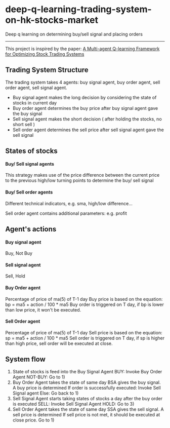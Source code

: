 # deep-q-learning-trading-system-on-hk-stocks-market
Deep q learning on determining buy/sell signal and placing orders



----------
This project is inspired by the paper: 
[A Multi-agent Q-learning Framework for Optimizing Stock Trading Systems](https://link.springer.com/chapter/10.1007/3-540-46146-9_16) 


Trading System Structure
------------------------
The trading system takes 4 agents: buy signal agent, buy order agent, sell order agent, sell signal agent.

  * Buy signal agent makes the long decision by considering the state of stocks in current day
  * Buy order agent determines the buy price after buy signal agent gave the buy signal
  * Sell signal agent makes the short decision ( after holding the stocks, no short sell )
  * Sell order agent determines the sell price after sell signal agent gave the sell signal
  

States of stocks
----------------
#### Buy/ Sell signal agents
This strategy makes use of the price difference between the current price to the previous high/low turning points to determine the buy/ sell signal

#### Buy/ Sell order agents
Different technical indicators, e.g. sma, high/low difference...

Sell order agent contains additional parameters: e.g. profit

Agent's actions
---------------
#### Buy signal agent
Buy, Not Buy

#### Sell signal agent
Sell, Hold

#### Buy Order agent
Percentage of price of ma(5) of T-1 day
Buy price is based on the equation: bp = ma5 + action / 100 * ma5
Buy order is triggered on T day, if bp is lower than low price, it won't be executed.

#### Sell Order agent
Percentage of price of ma(5) of T-1 day
Sell price is based on the equation: sp = ma5 + action / 100 * ma5
Sell order is triggered on T day, if sp is higher than high price, sell order will be executed at close.


System flow
-----------
1) State of stocks is feed into the Buy Signal Agent
    BUY:
        Invoke Buy Order Agent
    NOT-BUY:
        Go to 1)
2) Buy Order Agent takes the state of same day BSA gives the buy signal. A buy price is determined
    If order is successfully executed:
        Invoke Sell Signal agent
    Else:
        Go back to 1)
3) Sell Signal Agent starts taking states of stocks a day after the buy order is executed
    SELL:
        Invoke Sell Signal Agent
    HOLD:
        Go to 3)
4) Sell Order Agent takes the state of same day SSA gives the sell signal. A sell price is determined
   If sell price is not met, it should be executed at close price.
   Go to 1)
